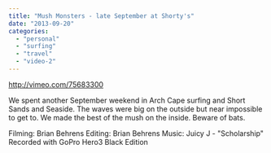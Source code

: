 ```yaml
---
title: "Mush Monsters - late September at Shorty's"
date: "2013-09-20"
categories: 
  - "personal"
  - "surfing"
  - "travel"
  - "video-2"
---
```


http://vimeo.com/75683300

We spent another September weekend in Arch Cape surfing and Short Sands and Seaside. The waves were big on the outside but near impossible to get to. We made the best of the mush on the inside. Beware of bats.

Filming: Brian Behrens Editing: Brian Behrens Music: Juicy J - "Scholarship" Recorded with GoPro Hero3 Black Edition
